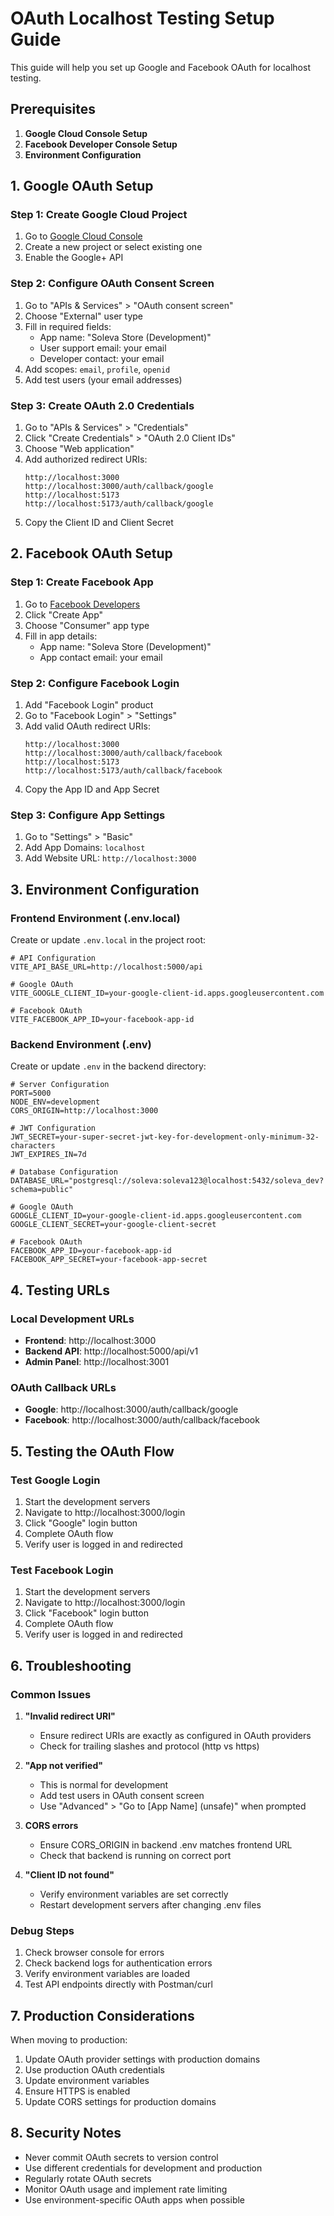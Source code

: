 # OAuth Localhost Testing Setup Guide

This guide will help you set up Google and Facebook OAuth for localhost testing.

## Prerequisites

1. **Google Cloud Console Setup**
2. **Facebook Developer Console Setup**
3. **Environment Configuration**

## 1. Google OAuth Setup

### Step 1: Create Google Cloud Project
1. Go to [Google Cloud Console](https://console.cloud.google.com/)
2. Create a new project or select existing one
3. Enable the Google+ API

### Step 2: Configure OAuth Consent Screen
1. Go to "APIs & Services" > "OAuth consent screen"
2. Choose "External" user type
3. Fill in required fields:
   - App name: "Soleva Store (Development)"
   - User support email: your email
   - Developer contact: your email
4. Add scopes: `email`, `profile`, `openid`
5. Add test users (your email addresses)

### Step 3: Create OAuth 2.0 Credentials
1. Go to "APIs & Services" > "Credentials"
2. Click "Create Credentials" > "OAuth 2.0 Client IDs"
3. Choose "Web application"
4. Add authorized redirect URIs:
   ```
   http://localhost:3000
   http://localhost:3000/auth/callback/google
   http://localhost:5173
   http://localhost:5173/auth/callback/google
   ```
5. Copy the Client ID and Client Secret

## 2. Facebook OAuth Setup

### Step 1: Create Facebook App
1. Go to [Facebook Developers](https://developers.facebook.com/)
2. Click "Create App"
3. Choose "Consumer" app type
4. Fill in app details:
   - App name: "Soleva Store (Development)"
   - App contact email: your email

### Step 2: Configure Facebook Login
1. Add "Facebook Login" product
2. Go to "Facebook Login" > "Settings"
3. Add valid OAuth redirect URIs:
   ```
   http://localhost:3000
   http://localhost:3000/auth/callback/facebook
   http://localhost:5173
   http://localhost:5173/auth/callback/facebook
   ```
4. Copy the App ID and App Secret

### Step 3: Configure App Settings
1. Go to "Settings" > "Basic"
2. Add App Domains: `localhost`
3. Add Website URL: `http://localhost:3000`

## 3. Environment Configuration

### Frontend Environment (.env.local)
Create or update `.env.local` in the project root:

```env
# API Configuration
VITE_API_BASE_URL=http://localhost:5000/api

# Google OAuth
VITE_GOOGLE_CLIENT_ID=your-google-client-id.apps.googleusercontent.com

# Facebook OAuth
VITE_FACEBOOK_APP_ID=your-facebook-app-id
```

### Backend Environment (.env)
Create or update `.env` in the backend directory:

```env
# Server Configuration
PORT=5000
NODE_ENV=development
CORS_ORIGIN=http://localhost:3000

# JWT Configuration
JWT_SECRET=your-super-secret-jwt-key-for-development-only-minimum-32-characters
JWT_EXPIRES_IN=7d

# Database Configuration
DATABASE_URL="postgresql://soleva:soleva123@localhost:5432/soleva_dev?schema=public"

# Google OAuth
GOOGLE_CLIENT_ID=your-google-client-id.apps.googleusercontent.com
GOOGLE_CLIENT_SECRET=your-google-client-secret

# Facebook OAuth
FACEBOOK_APP_ID=your-facebook-app-id
FACEBOOK_APP_SECRET=your-facebook-app-secret
```

## 4. Testing URLs

### Local Development URLs
- **Frontend**: http://localhost:3000
- **Backend API**: http://localhost:5000/api/v1
- **Admin Panel**: http://localhost:3001

### OAuth Callback URLs
- **Google**: http://localhost:3000/auth/callback/google
- **Facebook**: http://localhost:3000/auth/callback/facebook

## 5. Testing the OAuth Flow

### Test Google Login
1. Start the development servers
2. Navigate to http://localhost:3000/login
3. Click "Google" login button
4. Complete OAuth flow
5. Verify user is logged in and redirected

### Test Facebook Login
1. Start the development servers
2. Navigate to http://localhost:3000/login
3. Click "Facebook" login button
4. Complete OAuth flow
5. Verify user is logged in and redirected

## 6. Troubleshooting

### Common Issues

1. **"Invalid redirect URI"**
   - Ensure redirect URIs are exactly as configured in OAuth providers
   - Check for trailing slashes and protocol (http vs https)

2. **"App not verified"**
   - This is normal for development
   - Add test users in OAuth consent screen
   - Use "Advanced" > "Go to [App Name] (unsafe)" when prompted

3. **CORS errors**
   - Ensure CORS_ORIGIN in backend .env matches frontend URL
   - Check that backend is running on correct port

4. **"Client ID not found"**
   - Verify environment variables are set correctly
   - Restart development servers after changing .env files

### Debug Steps
1. Check browser console for errors
2. Check backend logs for authentication errors
3. Verify environment variables are loaded
4. Test API endpoints directly with Postman/curl

## 7. Production Considerations

When moving to production:
1. Update OAuth provider settings with production domains
2. Use production OAuth credentials
3. Update environment variables
4. Ensure HTTPS is enabled
5. Update CORS settings for production domains

## 8. Security Notes

- Never commit OAuth secrets to version control
- Use different credentials for development and production
- Regularly rotate OAuth secrets
- Monitor OAuth usage and implement rate limiting
- Use environment-specific OAuth apps when possible
